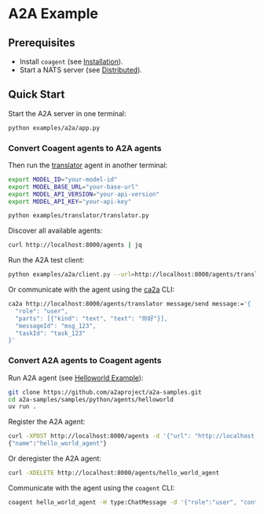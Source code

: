 # A2A Example


## Prerequisites

- Install `coagent` (see [Installation](../../README.md#installation)).
- Start a NATS server (see [Distributed](../../README.md#distributed)).


## Quick Start

Start the A2A server in one terminal:

```bash
python examples/a2a/app.py
```

### Convert Coagent agents to A2A agents

Then run the [translator](../translator/README.md) agent in another terminal:

```bash
export MODEL_ID="your-model-id"
export MODEL_BASE_URL="your-base-url"
export MODEL_API_VERSION="your-api-version"
export MODEL_API_KEY="your-api-key"

python examples/translator/translator.py
```

Discover all available agents:

```bash
curl http://localhost:8000/agents | jq
```

Run the A2A test client:

```bash
python examples/a2a/client.py --url=http://localhost:8000/agents/translator
```

Or communicate with the agent using the [ca2a](https://github.com/RussellLuo/ca2a) CLI:

```bash
ca2a http://localhost:8000/agents/translator message/send message:='{
  "role": "user",
  "parts": [{"kind": "text", "text": "你好"}],
  "messageId": "msg_123",
  "taskId": "task_123"
}'
```

### Convert A2A agents to Coagent agents

Run A2A agent (see [Helloworld Example](https://github.com/a2aproject/a2a-python#helloworld-example)):

```bash
git clone https://github.com/a2aproject/a2a-samples.git
cd a2a-samples/samples/python/agents/helloworld
uv run .
```

Register the A2A agent:

```bash
curl -XPOST http://localhost:8000/agents -d '{"url": "http://localhost:9999"}'
{"name":"hello_world_agent"}
```

Or deregister the A2A agent:

```bash
curl -XDELETE http://localhost:8000/agents/hello_world_agent
```

Communicate with the agent using the `coagent` CLI:

```bash
coagent hello_world_agent -H type:ChatMessage -d '{"role":"user", "content":"hello"}' --chat
```
